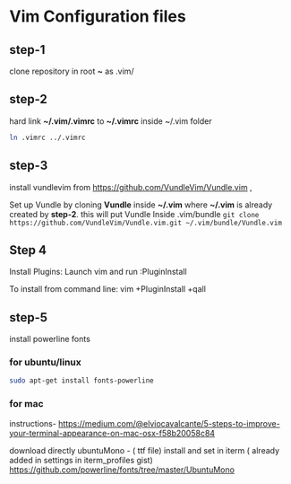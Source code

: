 # Vim Configuration files

## step-1
clone repository in root **~** as .vim/

## step-2 
hard link **~/.vim/.vimrc** to **~/.vimrc**
inside ~/.vim folder
```bash
ln .vimrc ../.vimrc
``` 
## step-3
install vundlevim from https://github.com/VundleVim/Vundle.vim , 

Set up Vundle by cloning **Vundle** inside **~/.vim** where **~/.vim** is already created by **step-2**.
this will put Vundle Inside .vim/bundle
`
git clone https://github.com/VundleVim/Vundle.vim.git ~/.vim/bundle/Vundle.vim
`

## Step 4 
Install Plugins:
Launch vim and run :PluginInstall

To install from command line: vim +PluginInstall +qall

## step-5 
install powerline fonts

### for ubuntu/linux
```bash
sudo apt-get install fonts-powerline
```

### for mac 

instructions- 
https://medium.com/@elviocavalcante/5-steps-to-improve-your-terminal-appearance-on-mac-osx-f58b20058c84

download directly ubuntuMono - ( ttf file)
install and set in iterm ( already added in settings in iterm_profiles gist)
https://github.com/powerline/fonts/tree/master/UbuntuMono

